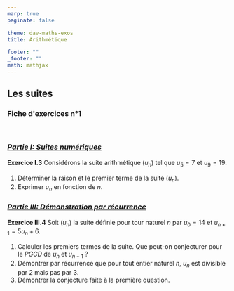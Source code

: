 ```yaml
---
marp: true
paginate: false

theme: dav-maths-exos
title: Arithmétique

footer: ""
_footer: ""
math: mathjax
---
```


<div class='flex-horizontal'><div class='flex'>

## **Les suites**

### Fiche d'exercices n°1

</br>

### _<u>Partie I: Suites numériques</u>_

**Exercice I.3**
Considérons la suite arithmétique $(u_n)$ tel que $u_5=7$ et $u_9=19$.

1. Déterminer la raison et le premier terme de la suite $(u_n)$.
2. Exprimer $u_n$ en fonction de $n$.

<!-- **Solution**

1. Les termes de la suite sont de la forme $u_n = u_0 +nr$
   Ainsi
   $u_5=u_0+5r = 7$
   $u_9=u_0+9r = 19$

On soustrayant membre à membre, on obtient : $5r - 9r = 7 - 19$ donc $r=3$.

Comme $u_0+5r=7$, on a : $u_0+5\times 3=7$ et donc : $u_0=-8$

2. $u_n = u_0+nr$ soit $u_n=-8 +n \times 3$ ou encore $u_n=3n-8$ -->

### _<u>Partie III: Démonstration par récurrence</u>_

**Exercice III.4**
Soit $(u_n)$ la suite définie pour tour naturel $n$ par $u_0=14$ et $u_{n+1} = 5u_n + 6$.

1. Calculer les premiers termes de la suite.
   Que peut-on conjecturer pour le $PGCD$ de $u_n$ et $u_{n+1}$ ?
2. Démontrer par récurrence que pour tout entier naturel $n$, $u_n$ est divisible par $2$ mais pas par $3$.
3. Démontrer la conjecture faite à la première question.

</div><div class='flex'>

</div></div>
